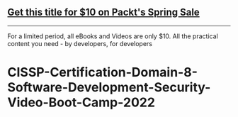 ## [Get this title for $10 on Packt's Spring Sale](https://www.packt.com/V14361?utm_source=github&utm_medium=packt-github-repo&utm_campaign=spring_10_dollar_2022)
-----
For a limited period, all eBooks and Videos are only $10. All the practical content you need \- by developers, for developers

# CISSP-Certification-Domain-8-Software-Development-Security-Video-Boot-Camp-2022